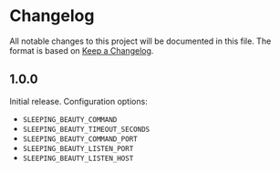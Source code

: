 # Changelog

All notable changes to this project will be documented in this file.
The format is based on [Keep a Changelog].

## 1.0.0

Initial release. Configuration options:

* `SLEEPING_BEAUTY_COMMAND`
* `SLEEPING_BEAUTY_TIMEOUT_SECONDS`
* `SLEEPING_BEAUTY_COMMAND_PORT`
* `SLEEPING_BEAUTY_LISTEN_PORT`
* `SLEEPING_BEAUTY_LISTEN_HOST`

[keep a changelog]: https://keepachangelog.com/en/1.0.0/
